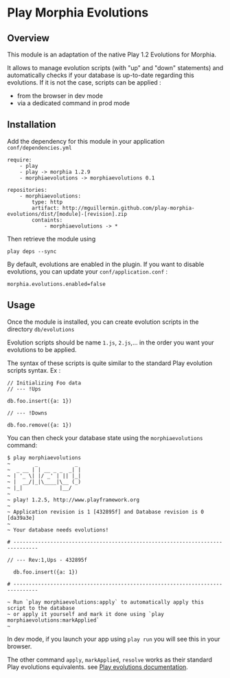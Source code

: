 # Play Morphia Evolutions

## Overview
This module is an adaptation of the native Play 1.2 Evolutions for Morphia.

It allows to manage evolution scripts (with "up" and "down" statements) and automatically checks if your database is up-to-date regarding this evolutions. If it is not the case, scripts can be applied :

- from the browser in dev mode
- via a dedicated command in prod mode

## Installation

Add the dependency for this module in your application `conf/dependencies.yml`

	require:
	    - play
	    - play -> morphia 1.2.9
	    - morphiaevolutions -> morphiaevolutions 0.1
	
	repositories:
	    - morphiaevolutions:
	        type: http
	        artifact: http://mguillermin.github.com/play-morphia-evolutions/dist/[module]-[revision].zip
	        containts:
	            - morphiaevolutions -> *
  
Then retrieve the module using

	play deps --sync

By default, evolutions are enabled in the plugin. If you want to disable evolutions, you can update your `conf/application.conf` :

	morphia.evolutions.enabled=false
	
## Usage

Once the module is installed, you can create evolution scripts in the directory `db/evolutions`

Evolution scripts should be name `1.js`, `2.js`,… in the order you want your evolutions to be applied.

The syntax of these scripts is quite similar to the standard Play evolution scripts syntax. Ex : 

	// Initializing Foo data
	// --- !Ups
	
	db.foo.insert({a: 1})
	
	// --- !Downs
	
	db.foo.remove({a: 1})	
	
You can then check your database state using the `morphiaevolutions` command:

	$ play morphiaevolutions
	~        _            _ 
	~  _ __ | | __ _ _  _| |
	~ | '_ \| |/ _' | || |_|
	~ |  __/|_|\____|\__ (_)
	~ |_|            |__/   
	~
	~ play! 1.2.5, http://www.playframework.org
	~
	~ Application revision is 1 [432895f] and Database revision is 0 [da39a3e]
	~
	~ Your database needs evolutions!
	
	# ------------------------------------------------------------------------------
	
	// --- Rev:1,Ups - 432895f
	
	  db.foo.insert({a: 1})
	
	# ------------------------------------------------------------------------------
	
	~ Run `play morphiaevolutions:apply` to automatically apply this script to the database
	~ or apply it yourself and mark it done using `play morphiaevolutions:markApplied`
	~
	
In dev mode, if you launch your app using `play run` you will see this in your browser.

The other command `apply`, `markApplied`, `resolve` works as their standard Play evolutions equivalents. see [Play evolutions documentation](http://www.playframework.org/documentation/1.2.5/evolutions).

